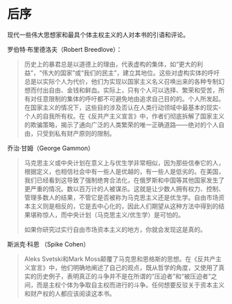 # 后序

现代一些伟大思想家和最具个体主权主义的人对本书的引语和评论。



罗伯特·布里德洛夫（Robert Breedlove）：

> 历史上的暴君总是以道德上的理由，代表虚构的集体，如“更大的利益”，“伟大的国家”或“我们的民主”，建立其地位。这些对虚构实体的呼吁总是以实际个人为代价，他们为实现以国家主义名义召唤出来的各种专制幻想而付出自由、金钱和鲜血。实际上，只有个人可以选择、繁荣和受苦，所有对任意限制的集体的呼吁都不可避免地由追求自己目的的。个人所发起。在国家主义的情况下，这些目的涉及否认在人类行动领域中最基本的现实-个人的自我所有权。在《反共产主义宣言》中，作者们彻底拆解了国家主义的欺骗策略，揭示了通向广泛的人类繁荣的唯一正确道路——绝对的个人自由，只受到私有财产原则的限制。



乔治·甘姆（George Gammon）

> 马克思主义或中央计划在意义上与优生学非常相似，因为那些信奉它的人，根据定义，也相信社会中有一些人是优越的，有一些人是低劣的。在美国，我们已经看到这导致了强制绝育合法化，在俄罗斯和中国等其他国家发生了更严重的情况。数以百万计的人被谋杀。这就是让少数人拥有权力、控制、管理多数人的结果，不管它是否被称为马克思主义还是优生学。自由市场资本主义则是相反的，它是去中心化的，因此人们期望从这种方法中得到的结果堪称惊人，而中央计划（马克思主义/优生学）是可怕的。
>
> 如果你研究过实行自由市场资本主义的地方，你就会发现这是真的。



斯派克·科恩 （Spike Cohen）

> Aleks Svetski和Mark Moss颠覆了马克思和恩格斯的思想。在《反共产主义宣言》中，他们明确地阐述了自己的观点，既从哲学的角度，又使用了真实的历史例子，表明真正的斗争并不是在所谓的“压迫者”和“被压迫者”之间，而是主权个体为争取自主权而进行的斗争。任何想要反驳关于资本主义和财产权的人都应该阅读这本书。